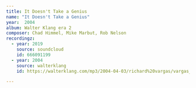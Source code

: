 ```yaml
---
title: It Doesn't Take a Genius
name: "It Doesn't Take a Genius"
year:  2004
album: Walter Klang era 2
composer: Chad Himmel, Mike Marbut, Rob Nelson
recordingz:
  - year: 2019
    source: soundcloud
    id: 666091199
  - year: 2004
    source: walterklang
    id: https://walterklang.com/mp3/2004-04-03/richard%20vargas/vargas_vocals.mp3

---
```


